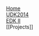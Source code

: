 [Home](http://tianocore.github.io)<br/>
[UDK2014](http://tianocore.github.io/udk2014.html)<br/>
[EDK II](http://tianocore.github.io/edk2.html)<br/>
[[Projects]]
